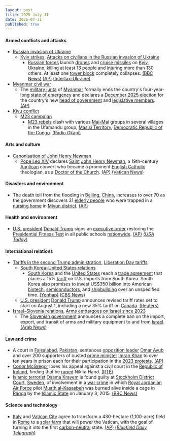 ```yaml
---
layout: post
title: 2025 July 31
date: 2025-07-31
published: true
---
```



#### Armed conflicts and attacks

* [Russian invasion of Ukraine](https://en.wikipedia.org/wiki/Russian_invasion_of_Ukraine "Russian invasion of Ukraine")
  * [Kyiv strikes](https://en.wikipedia.org/wiki/Kyiv_strikes_%282022%E2%80%93present%29 "Kyiv strikes (2022–present)"), [Attacks on civilians in the Russian invasion of Ukraine](https://en.wikipedia.org/wiki/Attacks_on_civilians_in_the_Russian_invasion_of_Ukraine "Attacks on civilians in the Russian invasion of Ukraine")
    * [Russian forces](https://en.wikipedia.org/wiki/Russian_Armed_Forces "Russian Armed Forces") launch [drones](https://en.wikipedia.org/wiki/Drone_warfare "Drone warfare") and [cruise missiles](https://en.wikipedia.org/wiki/Cruise_missiles "Cruise missiles") on [Kyiv](https://en.wikipedia.org/wiki/Kyiv "Kyiv"), [Ukraine](https://en.wikipedia.org/wiki/Ukraine "Ukraine"), killing at least 13 people and injuring more than 130 others. At least one [tower block](https://en.wikipedia.org/wiki/Tower_block "Tower block") completely collapses. [(BBC News)](https://www.bbc.com/news/articles/ce930z8g9mvo) [(AP)](https://apnews.com/article/russia-ukraine-war-kyiv-attack-76b7e62e44e79a6475c84ce9aaf0fbf2) [(Interfax-Ukraine)](https://en.interfax.com.ua/news/general/1092193.html)
* [Myanmar civil war](https://en.wikipedia.org/wiki/Myanmar_civil_war_%282021%E2%80%93present%29 "Myanmar civil war (2021–present)")
  * The [military junta](https://en.wikipedia.org/wiki/State_Administration_Council "State Administration Council") of [Myanmar](https://en.wikipedia.org/wiki/Myanmar "Myanmar") formally ends the country's four-year-long [state of emergency](https://en.wikipedia.org/wiki/State_of_emergency "State of emergency") and declares a [December 2025 election](https://en.wikipedia.org/wiki/2025_Myanmar_general_election "2025 Myanmar general election") for the country's new [head of government](https://en.wikipedia.org/wiki/President_of_Myanmar "President of Myanmar") and [legislative members](https://en.wikipedia.org/wiki/Pyidaungsu_Hluttaw "Pyidaungsu Hluttaw"). [(AP)](https://apnews.com/article/myanmar-politics-election-government-min-aung-hlaing-cf6e7ff92cc92a134c9592ad39e62770)
* [Kivu conflict](https://en.wikipedia.org/wiki/Kivu_conflict "Kivu conflict")
  * [M23 campaign](https://en.wikipedia.org/wiki/M23_campaign_%282022%E2%80%93present%29 "M23 campaign (2022–present)")
    * [M23 rebels](https://en.wikipedia.org/wiki/March_23_Movement "March 23 Movement") clash with various [Mai-Mai](https://en.wikipedia.org/wiki/Mai-Mai "Mai-Mai") groups in several villages in the Ufamandu group, [Masisi Territory](https://en.wikipedia.org/wiki/Masisi_Territory "Masisi Territory"), [Democratic Republic of the Congo](https://en.wikipedia.org/wiki/Democratic_Republic_of_the_Congo "Democratic Republic of the Congo"). [(Radio Okapi)](https://www.radiookapi.net/2025/07/31/actualite/securite/violents-combats-entre-lafcm23-et-plusieurs-groupes-armes-locaux)

#### Arts and culture

* [Canonisation of John Henry Newman](https://en.wikipedia.org/wiki/Canonisation_of_John_Henry_Newman "Canonisation of John Henry Newman")
  * [Pope Leo XIV](https://en.wikipedia.org/wiki/Pope_Leo_XIV "Pope Leo XIV") declares [Saint](https://en.wikipedia.org/wiki/Saint "Saint") [John Henry Newman](https://en.wikipedia.org/wiki/John_Henry_Newman "John Henry Newman"), a 19th-century [Anglican](https://en.wikipedia.org/wiki/Anglicanism "Anglicanism") convert who became a prominent [English Catholic](https://en.wikipedia.org/wiki/Catholic_Church_in_England_and_Wales "Catholic Church in England and Wales") theologian, as a [Doctor of the Church](https://en.wikipedia.org/wiki/Doctor_of_the_Church "Doctor of the Church"). [(AP)](https://apnews.com/article/pope-honor-doctor-john-henry-newman-vatican-457b952840a1f979db3c6980ecf0e79e) [(Vatican News)](https://www.vaticannews.va/en/pope/news/2025-07/st-john-henry-newman-set-to-become-newest-doctor-of-the-church.html)

#### Disasters and environment

* The death toll from the flooding in [Beijing](https://en.wikipedia.org/wiki/Beijing "Beijing"), [China](https://en.wikipedia.org/wiki/China "China"), increases to over 70 as the government discovers 31 [elderly people](https://en.wikipedia.org/wiki/Elderly_people "Elderly people") who were trapped in a [nursing home](https://en.wikipedia.org/wiki/Nursing_home "Nursing home") in [Miyun district](https://en.wikipedia.org/wiki/Miyun%2C_Beijing "Miyun, Beijing"). [(AP)](https://apnews.com/article/china-beijing-elderly-care-center-flooding-deaths-58d1a27ff40adcf74c38db3c2ea2c362)

#### Health and environment

* [U.S. president](https://en.wikipedia.org/wiki/President_of_the_United_States "President of the United States") [Donald Trump](https://en.wikipedia.org/wiki/Donald_Trump "Donald Trump") signs an [executive order](https://en.wikipedia.org/wiki/Executive_order "Executive order") restoring the [Presidential Fitness Test](https://en.wikipedia.org/wiki/Presidential_Fitness_Test "Presidential Fitness Test") in all public schools [nationwide](https://en.wikipedia.org/wiki/United_States "United States"). [(AP)](https://apnews.com/article/trump-presidential-fitness-test-schoolchildren-1e0b667df467f767df1cd1388ea29f1c) [(*USA Today*)](https://eu.usatoday.com/story/news/politics/2025/07/31/trump-push-up-mile-run-test-school-kids/85460411007/)

#### International relations

* [Tariffs in the second Trump administration](https://en.wikipedia.org/wiki/Tariffs_in_the_second_Trump_administration "Tariffs in the second Trump administration"), [Liberation Day tariffs](https://en.wikipedia.org/wiki/Liberation_Day_tariffs "Liberation Day tariffs")
  * [South Korea–United States relations](https://en.wikipedia.org/wiki/South_Korea%E2%80%93United_States_relations "South Korea–United States relations")
    * [South Korea](https://en.wikipedia.org/wiki/South_Korea "South Korea") and the [United States](https://en.wikipedia.org/wiki/United_States "United States") reach a [trade agreement](https://en.wikipedia.org/wiki/Trade_agreement "Trade agreement") that places a 15% [tariff](https://en.wikipedia.org/wiki/Tariff "Tariff") on U.S. imports from South Korea. South Korea also promises to invest US$350 billion into American [biotech](https://en.wikipedia.org/wiki/Biotech "Biotech"), [semiconductors](https://en.wikipedia.org/wiki/Semiconductors "Semiconductors"), and [shipbuilding](https://en.wikipedia.org/wiki/Shipbuilding "Shipbuilding") over an unspecified time. [(Yonhap)](https://en.yna.co.kr/view/AEN20250731005052315) [(CBS News)](https://www.cbsnews.com/amp/news/trump-south-korea-tariff-deal/)
  * [U.S. president](https://en.wikipedia.org/wiki/President_of_the_United_States "President of the United States") [Donald Trump](https://en.wikipedia.org/wiki/Donald_Trump "Donald Trump") announces revised tariff rates set to start on August 1, including a new 35% tariff on [Canada](https://en.wikipedia.org/wiki/Canada "Canada"). [(Reuters)](https://www.reuters.com/business/trump-issues-blitz-tariff-announcements-copper-brazil-south-korea-small-value-2025-07-30/)
* [Israel–Slovenia relations](https://en.wikipedia.org/wiki/Israel%E2%80%93Slovenia_relations "Israel–Slovenia relations"), [Arms embargoes on Israel since 2023](https://en.wikipedia.org/wiki/Arms_embargoes_on_Israel_since_2023 "Arms embargoes on Israel since 2023")
  * The [Slovenian government](https://en.wikipedia.org/wiki/Government_of_Slovenia "Government of Slovenia") announces a complete ban on the import, export, and transit of arms and military equipment to and from [Israel](https://en.wikipedia.org/wiki/Israel "Israel"). [(Arab News)](https://www.arabnews.com/node/2610195/middle-east)

#### Law and crime

* A court in [Faisalabad](https://en.wikipedia.org/wiki/Faisalabad "Faisalabad"), [Pakistan](https://en.wikipedia.org/wiki/Pakistan "Pakistan"), sentences [opposition leader](https://en.wikipedia.org/wiki/Leader_of_the_Opposition_%28Pakistan%29 "Leader of the Opposition (Pakistan)") [Omar Ayub](https://en.wikipedia.org/wiki/Omar_Ayub "Omar Ayub") and over 200 supporters of ousted [prime minister](https://en.wikipedia.org/wiki/Prime_Minister_of_Pakistan "Prime Minister of Pakistan") [Imran Khan](https://en.wikipedia.org/wiki/Imran_Khan "Imran Khan") to over ten years in prison each for their participation in the [2023 protests](https://en.wikipedia.org/wiki/2023_Pakistani_protests "2023 Pakistani protests"). [(AP)](https://apnews.com/article/pakistan-convicted-opposition-leader-imran-khan-supporters-4bbdbe63ee06c3eac51539c3b2c704b7)
* [Conor McGregor](https://en.wikipedia.org/wiki/Conor_McGregor "Conor McGregor") loses his appeal against a civil court in the [Republic of Ireland](https://en.wikipedia.org/wiki/Republic_of_Ireland "Republic of Ireland"), finding that he [raped](https://en.wikipedia.org/wiki/Rape "Rape") Nikita Hand. [(RTÉ)](https://www.rte.ie/news/courts/2025/0731/1526261-conor-mcgregor-court/)
* [Islamic terrorist](https://en.wikipedia.org/wiki/Islamic_terrorism "Islamic terrorism") [Osama Krayem](https://en.wikipedia.org/wiki/Osama_Krayem "Osama Krayem") is found guilty at [Stockholm District Court](https://en.wikipedia.org/wiki/Stockholm_District_Court "Stockholm District Court"), [Sweden](https://en.wikipedia.org/wiki/Sweden "Sweden"), of involvement in a [war crime](https://en.wikipedia.org/wiki/War_crime "War crime") in which [Royal Jordanian Air Force](https://en.wikipedia.org/wiki/Royal_Jordanian_Air_Force "Royal Jordanian Air Force") pilot [Muath al-Kasasbeh](https://en.wikipedia.org/wiki/Muath_al-Kasasbeh "Muath al-Kasasbeh") was burned alive inside a cage in [Raqqa](https://en.wikipedia.org/wiki/Raqqa "Raqqa") by the [Islamic State](https://en.wikipedia.org/wiki/Islamic_State "Islamic State") on January 3, 2015. [(BBC News)](https://www.bbc.co.uk/news/articles/czd04nn7q75o)

#### Science and technology

* [Italy](https://en.wikipedia.org/wiki/Italy "Italy") and [Vatican City](https://en.wikipedia.org/wiki/Vatican_City "Vatican City") agree to transform a 430-hectare (1,100-acre) field in [Rome](https://en.wikipedia.org/wiki/Rome "Rome") to a [solar farm](https://en.wikipedia.org/wiki/Solar_farm "Solar farm") that will power the Vatican, with the goal of turning it into the first [carbon-neutral](https://en.wikipedia.org/wiki/Carbon-neutral "Carbon-neutral") state. [(AP)](https://apnews.com/article/vatican-solar-farm-108aa7efecf0d094a5b00e25b6a7c737) [(*Bluefield Daily Telegraph*)](https://www.bdtonline.com/news/nation_world/vatican-strikes-a-solar-deal-that-aims-to-make-it-the-world-s-first-carbon/article_b74a4fc3-cae1-5559-8218-638fb25ea642.html)
